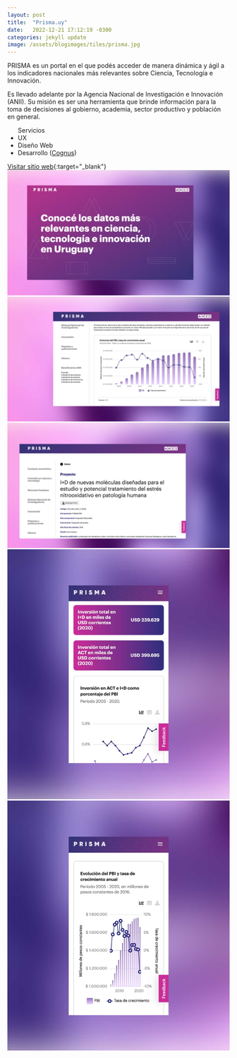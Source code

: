 ```yaml
---
layout: post
title:  "Prisma.uy"
date:   2022-12-21 17:12:19 -0300
categories: jekyll update
image: /assets/blogimages/tiles/prisma.jpg
---
```

PRISMA es un portal en el que podés acceder de manera dinámica y ágil a los indicadores nacionales más relevantes sobre Ciencia, Tecnología e Innovación.

Es llevado adelante por la Agencia Nacional de Investigación e Innovación (ANII).
Su misión es ser una herramienta que brinde información para la toma de decisiones al gobierno, academia, sector productivo y población en general.

<ul class="right-align">
<span class="text-sm">Servicios</span>
  <li>UX</li>
  <li>Diseño Web</li>
  <li>Desarrollo <span class="post-meta">(<a href="https://www.cognus.biz/" target="_blank">Cognus</a>)</span></li>
</ul>


<span class="text-sm">[Visitar sitio web](https://prisma.uy/){:target="_blank"}</span>
<img class="post-image-full" src="/assets/blogimages/prisma-1.jpg">
<img class="post-image-full" src="/assets/blogimages/prisma-2.jpg">
<img class="post-image-full" src="/assets/blogimages/prisma-3.jpg">
<img class="post-image-left" src="/assets/blogimages/prisma-4.jpg">
<img class="post-image-right" src="/assets/blogimages/prisma-5.jpg">